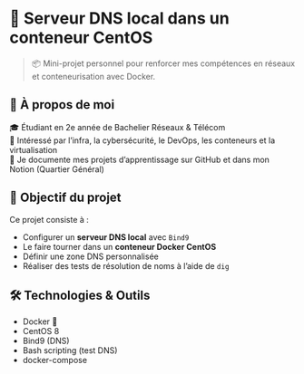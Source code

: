# 🧠 Serveur DNS local dans un conteneur CentOS

> 📦 Mini-projet personnel pour renforcer mes compétences en réseaux et conteneurisation avec Docker.

## 👤 À propos de moi

🎓 Étudiant en 2e année de Bachelier Réseaux & Télécom  
🔧 Intéressé par l’infra, la cybersécurité, le DevOps, les conteneurs et la virtualisation  
🚀 Je documente mes projets d’apprentissage sur GitHub et dans mon Notion (Quartier Général)

## 📌 Objectif du projet

Ce projet consiste à :
- Configurer un **serveur DNS local** avec `Bind9`
- Le faire tourner dans un **conteneur Docker CentOS**
- Définir une zone DNS personnalisée
- Réaliser des tests de résolution de noms à l’aide de `dig`

## 🛠️ Technologies & Outils

- Docker 🐳
- CentOS 8
- Bind9 (DNS)
- Bash scripting (test DNS)
- docker-compose
